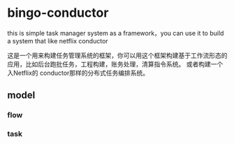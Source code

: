 # bingo-conductor
 this is simple task manager system as a framework，you can use it to build a system that like netflix conductor
 
这是一个用来构建任务管理系统的框架，你可以用这个框架构建基于工作流形态的应用，比如后台跑批任务，工程构建，账务处理，清算指令系统。
或者构建一个入Netflix的 conductor那样的分布式任务编排系统。

## model
### flow 

### task


 
